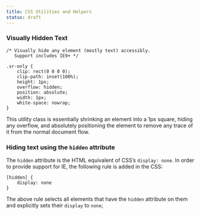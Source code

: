 ```yaml
---
title: CSS Utilities and Helpers
status: draft
---
```


### Visually Hidden Text

```
/* Visually hide any element (mostly text) accessibly. 
   Support includes IE9+ */

.sr-only {
    clip: rect(0 0 0 0);
    clip-path: inset(100%);
    height: 1px;
    overflow: hidden;
    position: absolute;
    width: 1px;
    white-space: nowrap; 
}
```


This utility class is essentially shrinking an element into a 1px square, hiding any overflow, and absolutely positioning the element to remove any trace of it from the normal document flow.

### Hiding text using the `hidden` attribute

The `hidden` attribute is the HTML equivalent of CSS’s `display: none`. In order to provide support for IE, the following rule is added in the CSS:

```
[hidden] {
    display: none
}
```

The above rule selects all elements that have the `hidden` attribute on them and explicitly sets their `display` to `none`;